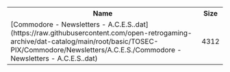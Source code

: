 <table>
<tr><th>Name</th><th>Size</th></tr>
<tr><td>[Commodore - Newsletters - A.C.E.S..dat](https://raw.githubusercontent.com/open-retrogaming-archive/dat-catalog/main/root/basic/TOSEC-PIX/Commodore/Newsletters/A.C.E.S./Commodore - Newsletters - A.C.E.S..dat)</td><td>4312</td></tr>
</table>

